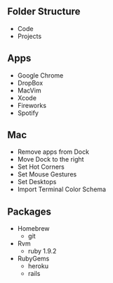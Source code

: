 Folder Structure
----------------
+ Code
+ Projects

Apps
----
+ Google Chrome
+ DropBox
+ MacVim
+ Xcode
+ Fireworks
+ Spotify

Mac
---
+ Remove apps from Dock
+ Move Dock to the right
+ Set Hot Corners
+ Set Mouse Gestures
+ Set Desktops
+ Import Terminal Color Schema

Packages
--------
+ Homebrew
  - git
+ Rvm
  - ruby 1.9.2
+ RubyGems
  - heroku
  - rails
